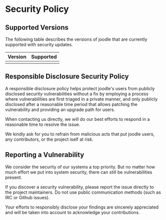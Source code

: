 # Security Policy

## Supported Versions

The following table describes the versions of joodle that are currently supported with security updates.

| Version |     Supported      |
| :-----: | :----------------: |
|         |                    |

## Responsible Disclosure Security Policy

A responsible disclosure policy helps protect joodle's users from publicly disclosed security vulnerabilities without a fix by employing a process where vulnerabilities are first triaged in a private manner, and only publicly disclosed after a reasonable time period that allows patching the vulnerability and providing an upgrade path for users.

When contacting us directly, we will do our best efforts to respond in a reasonable time to resolve the issue.

We kindly ask for you to refrain from malicious acts that put joodle users, any contributors, or the project iself at risk.

## Reporting a Vulnerability

We consider the security of our systems a top priority. But no matter how much effort we put into system security, there can still be vulnerabilities present.

If you discover a security vulnerability, please report the issue directly to the project maintainers. Do not use public communication methods (such as IRC or Github issues).

Your efforts to responsibly disclose your findings are sincerely appreciated and will be taken into account to acknowledge your contributions.
